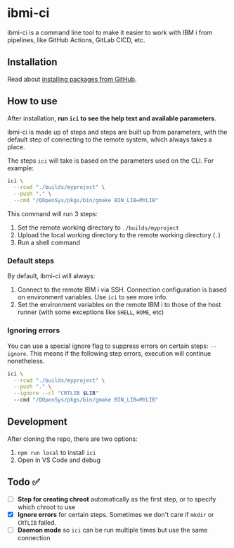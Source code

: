 # ibmi-ci

ibmi-ci is a command line tool to make it easier to work with IBM i from pipelines, like GitHub Actions, GitLab CICD, etc.

## Installation

Read about [installing packages from GitHub](https://docs.github.com/en/packages/learn-github-packages/installing-a-package).

## How to use

After installation, **run `ici` to see the help text and available parameters**. 

ibmi-ci is made up of steps and steps are built up from parameters, with the default step of connecting to the remote system, which always takes a place.

The steps `ici` will take is based on the parameters used on the CLI. For example:

```sh
ici \
  --rcwd "./builds/myproject" \
  --push "." \
  --cmd "/QOpenSys/pkgs/bin/gmake BIN_LIB=MYLIB"
```

This command will run 3 steps:

1. Set the remote working directory to `./builds/myproject`
2. Upload the local working directory to the remote working directory (`.`)
3. Run a shell command

### Default steps

By default, ibmi-ci will always:

1. Connect to the remote IBM i via SSH. Connection configuration is based on environment variables. Use `ici` to see more info.
2. Set the environment variables on the remote IBM i to those of the host runner (with some exceptions like `SHELL`, `HOME`, etc)

### Ignoring errors

You can use a special ignore flag to suppress errors on certain steps: `--ignore`. This means if the following step errors, execution will continue nonetheless.

```sh
ici \
  --rcwd "./builds/myproject" \
  --push "." \
  --ignore --cl "CRTLIB $LIB"
  --cmd "/QOpenSys/pkgs/bin/gmake BIN_LIB=MYLIB"
```

## Development

After cloning the repo, there are two options:

1. `npm run local` to install `ici`
2. Open in VS Code and debug

## Todo ✅

* [ ] **Step for creating chroot** automatically as the first step, or to specify which chroot to use
* [x] **Ignore errors** for certain steps. Sometimes we don't care if `mkdir` or `CRTLIB` failed.
* [ ] **Daemon mode** so `ici` can be run multiple times but use the same connection